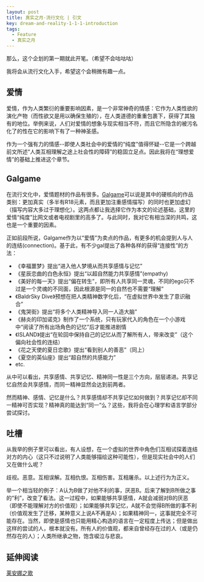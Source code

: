 ```yaml
---
layout: post
title: 真实之月·流行文化 | 引文
key: dream-and-reality-1-1-1-introduction
tags:
  - Feature
  - 真实之月
---
```


那么，这个企划的第一期就此开笔。（希望不会咕咕咕）

我将会从流行文化入手，希望这个会稍微有趣一点。

<!--more-->

## 爱情

爱情，作为人类繁衍的重要影响因素，是一个非常神奇的情感：它作为人类性欲的演化产物（而性欲又是用以确保生殖的），在人类道德的重重包裹下，获得了其独有的地位。举例来说，人们对爱情的想象与现实相当不符，而且它所隐含的被污名化了的性在它的影响下有了一种神圣感。

作为一个强有力的情感--即使人类社会中的爱情的“纯度”值得怀疑--它是一个跨越前文所述“人类互相理解之途上社会性的障碍”的稳固立足点。因此我将在“理想爱情”的基础上推进这个章节。

## Galgame

在流行文化中，爱情题材的作品有很多。[Galgame](https://zh.moegirl.org/GALGAME)可以说是其中的硬核向的作品类别：更加真实（多半有R18元素，而且更加注重感情描写）的同时也更加虚幻（描写内容大多过于理想化）。这两点都让我选择它作为本文的论述基础，这里的爱情“纯度”比网文或者电视剧里的高多了。与此同时，我对它有相当深的共鸣，这也是一个重要的因素。

正如前段所说，Galgame作为以“爱情”为卖点的作品，有更多的机会提到人与人的连结(connection)。基于此，有不少gal提出了各种各样的获得“连接性”的方法：

- 《幸福噩梦》提出“进入他人梦境从而共享感情与记忆”
- 《星辰恋曲的白色永恒》提出“以超自然能力共享感情”(empathy)
- 《美好的每一天》提出“偏在转生”，即所有人共享同一灵魂，不同的ego只不过是一个灵魂的不同面，因此根源是同一的自然也不需要“理解”
- 《BaldrSky Dive》预想在把人类精神数字化后，“在虚拟世界中发生了意识融合”
- 《鬼哭街》提出“将多个人类精神导入同一人造大脑”
- 《赫炎的印加诺克》制作了一个系统，只有玩家代入的角色在一个小游戏中“阅读了所有出场角色的记忆”后才能推进剧情
- 《ISLAND》提出“在轮回中保持自己的记忆从而了解所有人，带来改变”（这个偏向社会性的连结）
- 《花之天使的夏日恋歌》提出“看到别人的善恶”（同上）
- 《夏空的英仙座》提出“超自然的共感能力”
- etc.

从中可以看出，共享感情、共享记忆、精神同一性是三个方向，层层递进。共享记忆自然会共享感情，而同一精神显然会达到前两者。

然而精神、感情、记忆是什么？共享感情却不共享记忆如何做到？共享记忆却不同一精神可否实现？精神真的能达到“同一”么？这些，我将会在心理学和语言学部分尝试探讨。

## 吐槽

从我举的例子里可以看出，有人设想，在一个虚拟的世界中角色们互相试探着连结对方的内心（这只不过说明了人类能够描绘这种可能性），但是现实社会中的人们又在做什么呢？

歧视。恶意。互相误解。互相仇恨。互相伤害。互相屠杀。以上述行为为正义。

举一个相当轻的例子：A认为B做了对他不利的事，厌恶B。后来了解到B所做之事的“利”，改变了看法。这一过程中，如果能够共享感情，A就会减弱对B的厌恶（即使不能理解对方的价值观）；如果能够共享记忆，A就不会觉得B所做的事不利（价值观发生了迁移，某种意义上说A不再是A）；如果精神同一，这事就完全不可能存在。当然，即使是感情也只能用精心构造的语言在一定程度上传达；但是做出这样的尝试的人，根本就没有。所有人的价值观，都来自曾经存在过的人（或是仍然存在的人）；人类所继承之物，饱含唳泣与悲哀。

## 延伸阅读

[莱安娜之歌](/2018/06/15/dream-and-reality-1-1-further-reading.md)